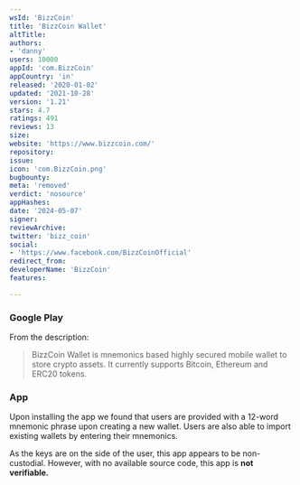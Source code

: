 ```yaml
---
wsId: 'BizzCoin'
title: 'BizzCoin Wallet'
altTitle: 
authors:
- 'danny'
users: 10000
appId: 'com.BizzCoin'
appCountry: 'in'
released: '2020-01-02'
updated: '2021-10-28'
version: '1.21'
stars: 4.7
ratings: 491
reviews: 13
size: 
website: 'https://www.bizzcoin.com/'
repository: 
issue: 
icon: 'com.BizzCoin.png'
bugbounty: 
meta: 'removed'
verdict: 'nosource'
appHashes: 
date: '2024-05-07'
signer: 
reviewArchive: 
twitter: 'bizz_coin'
social:
- 'https://www.facebook.com/BizzCoinOfficial'
redirect_from: 
developerName: 'BizzCoin'
features: 

---
```


### Google Play
From the description:

> BizzCoin Wallet is mnemonics based highly secured mobile wallet to store crypto assets. It currently supports Bitcoin, Ethereum and ERC20 tokens. 

### App
Upon installing the app we found that users are provided with a 12-word mnemonic phrase upon creating a new wallet. Users are also able to import existing wallets by entering their mnemonics.

As the keys are on the side of the user, this app appears to be non-custodial. However, with no available source code, this app is **not verifiable.**
